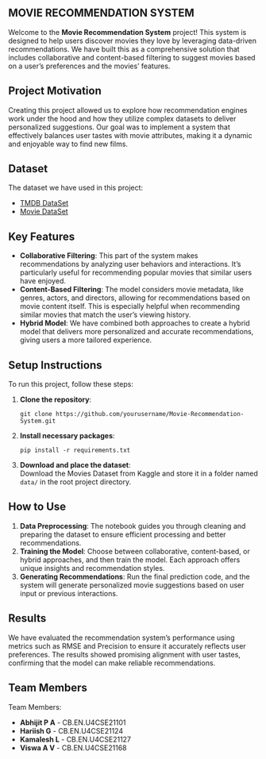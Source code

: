 <h2>MOVIE RECOMMENDATION SYSTEM</h2>

<body>

<p>Welcome to the <strong>Movie Recommendation System</strong> project! This system is designed to help users discover movies they love by leveraging data-driven recommendations. We have built this as a comprehensive solution that includes collaborative and content-based filtering to suggest movies based on a user’s preferences and the movies’ features.</p>

<h2>Project Motivation</h2>

<p>Creating this project allowed us to explore how recommendation engines work under the hood and how they utilize complex datasets to deliver personalized suggestions. Our goal was to implement a system that effectively balances user tastes with movie attributes, making it a dynamic and enjoyable way to find new films.</p>

<h2>Dataset</h2>

<p>The dataset we have used in this project:</p>
<ul>
    <li><a href="https://www.kaggle.com/datasets/tmdb/tmdb-movie-metadata">TMDB DataSet</a><br></li>
  <li><a href="https://www.kaggle.com/datasets/rounakbanik/the-movies-dataset">Movie DataSet</a></li>
</ul>

<h2>Key Features</h2>
<ul>
    <li><strong>Collaborative Filtering</strong>: This part of the system makes recommendations by analyzing user behaviors and interactions. It’s particularly useful for recommending popular movies that similar users have enjoyed.</li>
    <li><strong>Content-Based Filtering</strong>: The model considers movie metadata, like genres, actors, and directors, allowing for recommendations based on movie content itself. This is especially helpful when recommending similar movies that match the user’s viewing history.</li>
    <li><strong>Hybrid Model</strong>: We have combined both approaches to create a hybrid model that delivers more personalized and accurate recommendations, giving users a more tailored experience.</li>
</ul>
<h2>Setup Instructions</h2>

<p>To run this project, follow these steps:</p>
<ol>
    <li><strong>Clone the repository</strong>:
        <pre><code>git clone https://github.com/yourusername/Movie-Recommendation-System.git</code></pre>
    </li>
    <li><strong>Install necessary packages</strong>:
        <pre><code>pip install -r requirements.txt</code></pre>
    </li>
    <li><strong>Download and place the dataset</strong>:<br>
        Download the Movies Dataset from Kaggle and store it in a folder named <code>data/</code> in the root project directory.
    </li>
</ol>

<h2>How to Use</h2>

<ol>
    <li><strong>Data Preprocessing</strong>: The notebook guides you through cleaning and preparing the dataset to ensure efficient processing and better recommendations.</li>
    <li><strong>Training the Model</strong>: Choose between collaborative, content-based, or hybrid approaches, and then train the model. Each approach offers unique insights and recommendation styles.</li>
    <li><strong>Generating Recommendations</strong>: Run the final prediction code, and the system will generate personalized movie suggestions based on user input or previous interactions.</li>
</ol>

<h2>Results</h2>

<p>We have evaluated the recommendation system’s performance using metrics such as RMSE and Precision to ensure it accurately reflects user preferences. The results showed promising alignment with user tastes, confirming that the model can make reliable recommendations.</p>

<h2>Team Members</h2>

<p>Team Members:</p>
<ul>
    <li><strong>Abhijit P A</strong> - CB.EN.U4CSE21101</li>
    <li><strong>Hariish G</strong> - CB.EN.U4CSE21124</li>
    <li><strong>Kamalesh L</strong> - CB.EN.U4CSE21127</li>
    <li><strong>Viswa A V</strong> - CB.EN.U4CSE21168</li>
</ul>
  
</body>

